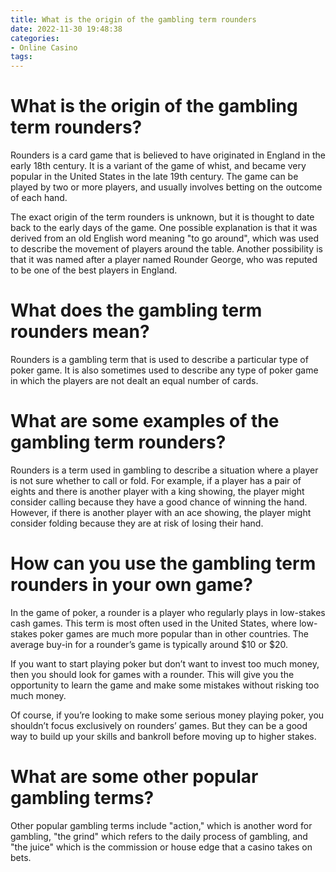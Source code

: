 ```yaml
---
title: What is the origin of the gambling term rounders
date: 2022-11-30 19:48:38
categories:
- Online Casino
tags:
---
```



#  What is the origin of the gambling term rounders?

Rounders is a card game that is believed to have originated in England in the early 18th century. It is a variant of the game of whist, and became very popular in the United States in the late 19th century. The game can be played by two or more players, and usually involves betting on the outcome of each hand.

The exact origin of the term rounders is unknown, but it is thought to date back to the early days of the game. One possible explanation is that it was derived from an old English word meaning "to go around", which was used to describe the movement of players around the table. Another possibility is that it was named after a player named Rounder George, who was reputed to be one of the best players in England.

#  What does the gambling term rounders mean?

Rounders is a gambling term that is used to describe a particular type of poker game. It is also sometimes used to describe any type of poker game in which the players are not dealt an equal number of cards.

#  What are some examples of the gambling term rounders?

Rounders is a term used in gambling to describe a situation where a player is not sure whether to call or fold. For example, if a player has a pair of eights and there is another player with a king showing, the player might consider calling because they have a good chance of winning the hand. However, if there is another player with an ace showing, the player might consider folding because they are at risk of losing their hand.

#  How can you use the gambling term rounders in your own game?

In the game of poker, a rounder is a player who regularly plays in low-stakes cash games. This term is most often used in the United States, where low-stakes poker games are much more popular than in other countries. The average buy-in for a rounder’s game is typically around $10 or $20.

If you want to start playing poker but don’t want to invest too much money, then you should look for games with a rounder. This will give you the opportunity to learn the game and make some mistakes without risking too much money.

Of course, if you’re looking to make some serious money playing poker, you shouldn’t focus exclusively on rounders’ games. But they can be a good way to build up your skills and bankroll before moving up to higher stakes.

#  What are some other popular gambling terms?

Other popular gambling terms include "action," which is another word for gambling, "the grind" which refers to the daily process of gambling, and "the juice" which is the commission or house edge that a casino takes on bets.